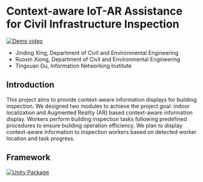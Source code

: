 # Context-aware IoT-AR Assistance for Civil Infrastructure Inspection

[![Demo video](https://res.cloudinary.com/marcomontalbano/image/upload/v1652551162/video_to_markdown/images/youtube--DCJDT3YkczE-c05b58ac6eb4c4700831b2b3070cd403.jpg)](https://www.youtube.com/watch?v=DCJDT3YkczE "Demo video")

- Jinding Xing, Department of Civil and Environmental Engineering
- Ruoxin Xiong, Department of Civil and Environmental Engineering
- Tingxuan Gu, Information Networking Institute

## Introduction

This project aims to provide context-aware information displays for building inspection. We designed two modules to achieve the project goal: indoor localization and
Augmented Reality (AR) based context-aware information display. Workers perform building inspection tasks following predefined procedures to ensure building operation
efficiency. We plan to display context-aware information to inspection workers based on detected worker location and task progress.

## Framework
[![Unity Package](XX)](https://drive.google.com/drive/folders/1RqyDGQ7RchUg05vmVt2wfOSvghjCuqq9?usp=sharing)
